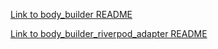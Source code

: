 
[Link to body_builder README](https://github.com/jeromecaudoux/body_builder/blob/main/body_builder/README.md)

[Link to body_builder_riverpod_adapter README](https://github.com/jeromecaudoux/body_builder/blob/main/body_builder_riverpod_adapter/README.md)
